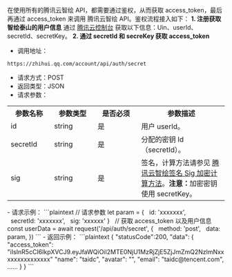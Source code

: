 在使用所有的腾讯云智绘 API，都需要通过鉴权，从而获取 access_token，最后再通过 access_token 来调用 腾讯云智绘 API。鉴权流程接入如下：
**1. 注册获取智绘泰山的用户信息**
通过 [腾讯云控制台](https://console.cloud.tencent.com/taidc/api ) 获取以下信息：Uin、userId、secretId、secretKey。
**2. 通过 secretId 和 secreKey 获取 access_token**
 - 调用地址：
 ```plaintext
 https://zhihui.qq.com/account/api/auth/secret
 ```
 - 请求方式：POST
 - 返回类型：JSON
 - 请求参数：
<table>
   <tr>
      <th width="20%" >参数名称</td>
      <th width="20%" >参数类型</td>
      <th width="20%" >是否必须</td>
      <th width="40%" >参数描述</td>
   </tr>
   <tr>
      <td>id</td>
      <td>string</td>
      <td>是</td>
      <td>用户 userId。</td>
   </tr>
   <tr>
      <td>secretId</td>
      <td>string</td>
      <td>	是</td>
      <td>分配的密钥 Id（secretId）。</td>
   </tr>
   <tr>
      <td>sig</td>
      <td>string</td>
      <td>是</td>
      <td>签名，计算方法请参见 <a href="https://cloud.tencent.com/document/product/1351/77421">腾讯云智绘签名 Sig 加密计算方法</a>。<b>注意：</b>加密密钥使用 secretKey。</td>
   </tr>
</table>	
 - 请求示例：
```plaintext
// 请求参数
let param = {
  id: 'xxxxxxx',
  secretId: 'xxxxxxx',
  sig: 'xxxxxx'
}
 
// 获取 access_token 以及用户信息
const userData = await request('/api/auth/secret', {
  method: 'post',
  data: param,
})
```
 - 返回示例：
 ```plaintext
{
  "statusCode":200,
  "data": {
    "access_token": "iIsInR5cCI6IkpXVCJ9.eyJfaWQiOiI2MTE0NjU1MzRjZjE5ZjJmZmQ2NzlmNxxxxxxxxxxxxxxx"
    "name": "taidc",
    "avatar": "",
    "email": "taidc@tencent.com",
     ......
  }
}
```

